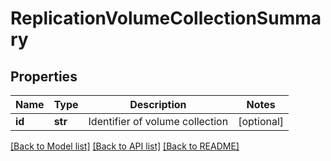 # ReplicationVolumeCollectionSummary

## Properties
Name | Type | Description | Notes
------------ | ------------- | ------------- | -------------
**id** | **str** | Identifier of volume collection | [optional] 

[[Back to Model list]](../README.md#documentation-for-models) [[Back to API list]](../README.md#documentation-for-api-endpoints) [[Back to README]](../README.md)


